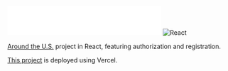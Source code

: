 ![AroundTheUs](./src/images/header.svg) ![React](https://img.icons8.com/officel/30/000000/react.png)

[Around the U.S.](https://github.com/galon7/web_project_4) project in React, featuring authorization and registration.

[This project](https://react-around-auth.vercel.app/) is deployed using Vercel.
